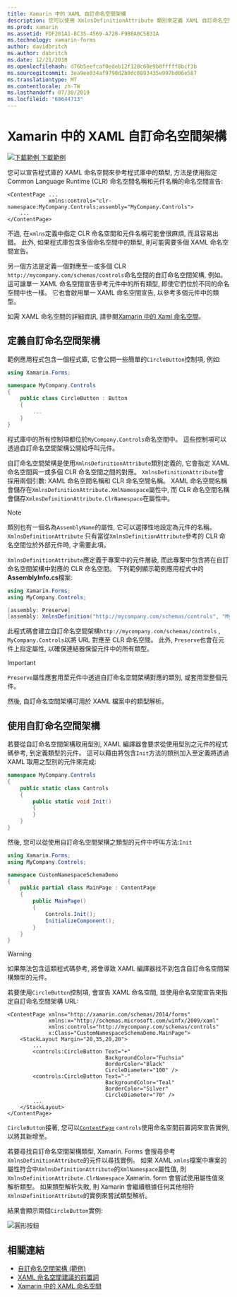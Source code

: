 ```yaml
---
title: Xamarin 中的 XAML 自訂命名空間架構
description: 您可以使用 XmlnsDefinitionAttribute 類別來定義 XAML 自訂命名空間架構, 這會指定自訂 URL 與一或多個 CLR 命名空間之間的對應。 接著, 您可以在 XAML 命名空間宣告中使用自訂命名空間架構。
ms.prod: xamarin
ms.assetid: FDF201A1-8C35-4569-A728-F9B0A0C5B31A
ms.technology: xamarin-forms
author: davidbritch
ms.author: dabritch
ms.date: 12/21/2018
ms.openlocfilehash: d76b5eefcaf0edeb12f128c60e9b8fffff8bcf3b
ms.sourcegitcommit: 3ea9ee034af9790d2b0dc0893435e997bd06e587
ms.translationtype: MT
ms.contentlocale: zh-TW
ms.lasthandoff: 07/30/2019
ms.locfileid: "68644713"
---
```

# <a name="xaml-custom-namespace-schemas-in-xamarinforms"></a>Xamarin 中的 XAML 自訂命名空間架構

[![下載範例](~/media/shared/download.png) 下載範例](https://docs.microsoft.com/samples/xamarin/xamarin-forms-samples/xaml-customnamespaceschemas)

您可以宣告程式庫的 XAML 命名空間來參考程式庫中的類型, 方法是使用指定 Common Language Runtime (CLR) 命名空間名稱和元件名稱的命名空間宣告:

```xaml
<ContentPage ...
             xmlns:controls="clr-namespace:MyCompany.Controls;assembly="MyCompany.Controls">
    ...
</ContentPage>
```

不過, 在`xmlns`定義中指定 CLR 命名空間和元件名稱可能會很麻煩, 而且容易出錯。 此外, 如果程式庫包含多個命名空間中的類型, 則可能需要多個 XAML 命名空間宣告。

另一個方法是定義一個對應至一或多個 CLR `http://mycompany.com/schemas/controls`命名空間的自訂命名空間架構, 例如。 這可讓單一 XAML 命名空間宣告參考元件中的所有類型, 即使它們位於不同的命名空間中也一樣。 它也會啟用單一 XAML 命名空間宣告, 以參考多個元件中的類型。

如需 XAML 命名空間的詳細資訊, 請參閱[Xamarin 中的 Xaml 命名空間](namespaces.md)。

## <a name="defining-a-custom-namespace-schema"></a>定義自訂命名空間架構

範例應用程式包含一個程式庫, 它會公開一些簡單的`CircleButton`控制項, 例如:

```csharp
using Xamarin.Forms;

namespace MyCompany.Controls
{
    public class CircleButton : Button
    {
        ...
    }
}
```

程式庫中的所有控制項都位於`MyCompany.Controls`命名空間中。 這些控制項可以透過自訂命名空間架構公開給呼叫元件。

自訂命名空間架構是使用`XmlnsDefinitionAttribute`類別定義的, 它會指定 XAML 命名空間與一或多個 CLR 命名空間之間的對應。 `XmlnsDefinitionAttribute`會採用兩個引數: XAML 命名空間名稱和 CLR 命名空間名稱。 XAML 命名空間名稱會儲存在`XmlnsDefinitionAttribute.XmlNamespace`屬性中, 而 CLR 命名空間名稱會儲存`XmlnsDefinitionAttribute.ClrNamespace`在屬性中。

> [!NOTE]
> 類別也有一個名為`AssemblyName`的屬性, 它可以選擇性地設定為元件的名稱。 `XmlnsDefinitionAttribute` 只有當從`XmlnsDefinitionAttribute`參考的 CLR 命名空間位於外部元件時, 才需要此項。

`XmlnsDefinitionAttribute`應定義于專案中的元件層級, 而此專案中包含將在自訂命名空間架構中對應的 CLR 命名空間。 下列範例顯示範例應用程式中的**AssemblyInfo.cs**檔案:

```csharp
using Xamarin.Forms;
using MyCompany.Controls;

[assembly: Preserve]
[assembly: XmlnsDefinition("http://mycompany.com/schemas/controls", "MyCompany.Controls")]
```

此程式碼會建立自訂命名空間架構`http://mycompany.com/schemas/controls` , `MyCompany.Controls`以將 URL 對應至 CLR 命名空間。 此外, `Preserve`也會在元件上指定屬性, 以確保連結器保留元件中的所有類型。

> [!IMPORTANT]
> `Preserve`屬性應套用至元件中透過自訂命名空間架構對應的類別, 或套用至整個元件。

然後, 自訂命名空間架構可用於 XAML 檔案中的類型解析。

## <a name="consuming-a-custom-namespace-schema"></a>使用自訂命名空間架構

若要從自訂命名空間架構取用型別, XAML 編譯器會要求從使用型別之元件的程式碼參考, 到定義類型的元件。 這可以藉由將包含`Init`方法的類別加入至定義將透過 XAML 取用之型別的元件來完成:

```csharp
namespace MyCompany.Controls
{
    public static class Controls
    {
        public static void Init()
        {
        }
    }
}
```

然後, 您可以從使用自訂命名空間架構之類型的元件中呼叫方法:`Init`

```csharp
using Xamarin.Forms;
using MyCompany.Controls;

namespace CustomNamespaceSchemaDemo
{
    public partial class MainPage : ContentPage
    {
        public MainPage()
        {
            Controls.Init();
            InitializeComponent();
        }
    }
}
```

> [!WARNING]
> 如果無法包含這類程式碼參考, 將會導致 XAML 編譯器找不到包含自訂命名空間架構類型的元件。

若要使用`CircleButton`控制項, 會宣告 XAML 命名空間, 並使用命名空間宣告來指定自訂命名空間架構 URL:

```xaml
<ContentPage xmlns="http://xamarin.com/schemas/2014/forms"
             xmlns:x="http://schemas.microsoft.com/winfx/2009/xaml"
             xmlns:controls="http://mycompany.com/schemas/controls"
             x:Class="CustomNamespaceSchemaDemo.MainPage">
    <StackLayout Margin="20,35,20,20">
        ...
        <controls:CircleButton Text="+"
                               BackgroundColor="Fuchsia"
                               BorderColor="Black"
                               CircleDiameter="100" />
        <controls:CircleButton Text="-"
                               BackgroundColor="Teal"
                               BorderColor="Silver"
                               CircleDiameter="70" />
        ...
    </StackLayout>
</ContentPage>
```

`CircleButton`接著, 您可以[`ContentPage`](xref:Xamarin.Forms.ContentPage) `controls`使用命名空間前置詞來宣告實例, 以將其新增至。

若要尋找自訂命名空間架構類型, Xamarin. Forms 會搜尋參考`XmlnsDefinitionAttribute`的元件以尋找實例。 如果 XAML `xmlns`檔案中專案的屬性符合中`XmlnsDefinitionAttribute`的`XmlNamespace`屬性值, 則`XmlnsDefinitionAttribute.ClrNamespace` Xamarin. form 會嘗試使用屬性值來解析類型。 如果類型解析失敗, 則 Xamarin 會繼續根據任何其他相符`XmlnsDefinitionAttribute`的實例來嘗試類型解析。

結果會顯示兩個`CircleButton`實例:

![圓形按鈕](custom-namespace-schemas-images/circle-buttons.png "圓形按鈕")

## <a name="related-links"></a>相關連結

- [自訂命名空間架構 (範例)](https://docs.microsoft.com/samples/xamarin/xamarin-forms-samples/xaml-customnamespaceschemas)
- [XAML 命名空間建議的前置詞](custom-prefix.md)
- [Xamarin 中的 XAML 命名空間](namespaces.md)

